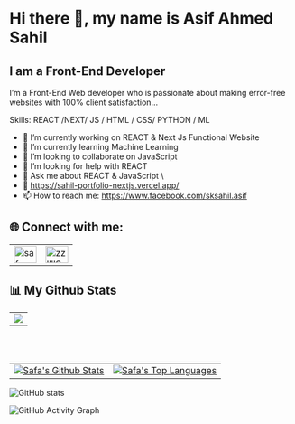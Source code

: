 # Hi there 👋, my name is Asif Ahmed Sahil
## I am a Front-End Developer
I’m a Front-End Web developer who is passionate about making error-free websites with 100% client satisfaction...



Skills:  REACT /NEXT/ JS / HTML / CSS/ PYTHON / ML

- 🔭 I’m currently working on REACT & Next Js Functional Website 
- 🌱 I’m currently learning Machine Learning 
- 👯 I’m looking to collaborate on JavaScript 
- 🤔 I’m looking for help with REACT 
- 💬 Ask me about REACT & JavaScript \
- 💼 https://sahil-portfolio-nextjs.vercel.app/
- 📫 How to reach me: https://www.facebook.com/sksahil.asif 



## 🌐 Connect with me: 

<table cellspacing="0" cellpadding="0" style="border:none;">
  <tr>
    <td>
     <a href="https://www.linkedin.com/in/asif-ahmed-sahil-8365861a0/" target="blank"><img align="center" src="https://raw.githubusercontent.com/rahuldkjain/github-profile-readme-generator/master/src/images/icons/Social/linked-in-alt.svg" alt="safa-asgar" height="30" width="40" /></a>
    </td>
      <td>
     <a href="https://www.facebook.com/sksahil.asif/" target="blank"><img align="center" src="https://raw.githubusercontent.com/rahuldkjain/github-profile-readme-generator/master/src/images/icons/Social/facebook.svg" alt="zzllllSaFallllzz" height="30" width="40" /></a>
    </td>
     
  </tr>
</table>


## 📊 My Github Stats

<p align="center">
    <table align="center">
        <tr>
            <td>
                 <a href="https://git.io/streak-stats">
        <img src="https://github-readme-streak-stats.herokuapp.com/?user=AsifAhmedSahil&theme=black-ice&hide_border=true&date_format=M%20j%5B%2C%20Y%5D&background=0D1117"/></a>
            </td>
        </tr>
   </table>
</p>

<br/>
<br/>

<table align="center">
    <tr>
        <td>
            <a href="https://github.com/anuraghazra/github-readme-stats"><img alt="Safa's Github Stats" src="https://github-readme-stats.vercel.app/api?username=AsifAhmedSahil&show_icons=true&count_private=true&theme=react&hide_border=true&bg_color=0D1117" /></a>
        </td>
        <td>
            <a href="https://github.com/anuraghazra/github-readme-stats"><img alt="Safa's Top Languages" src="https://github-readme-stats.vercel.app/api/top-langs/?username=AsifAhmedSahil&langs_count=8&count_private=true&layout=compact&theme=react&hide_border=true&bg_color=0D1117" /></a>
        </td>
    </tr>
</table>

![GitHub stats](https://github-readme-stats.vercel.app/api?username=https://github.com/AsifAhmedSahil?tab=repositories&show_icons=true&count_private=true)  

![GitHub Activity Graph](https://activity-graph.herokuapp.com/graph?username=https://github.com/AsifAhmedSahil?tab=repositories)  

 


